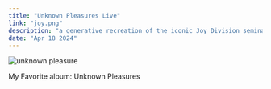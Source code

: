 ```yaml
---
title: "Unknown Pleasures Live"
link: "joy.png"
description: "a generative recreation of the iconic Joy Division seminal album art"
date: "Apr 18 2024"
---
```


![unknown pleasure](./joy.gif)

My Favorite album: Unknown Pleasures
